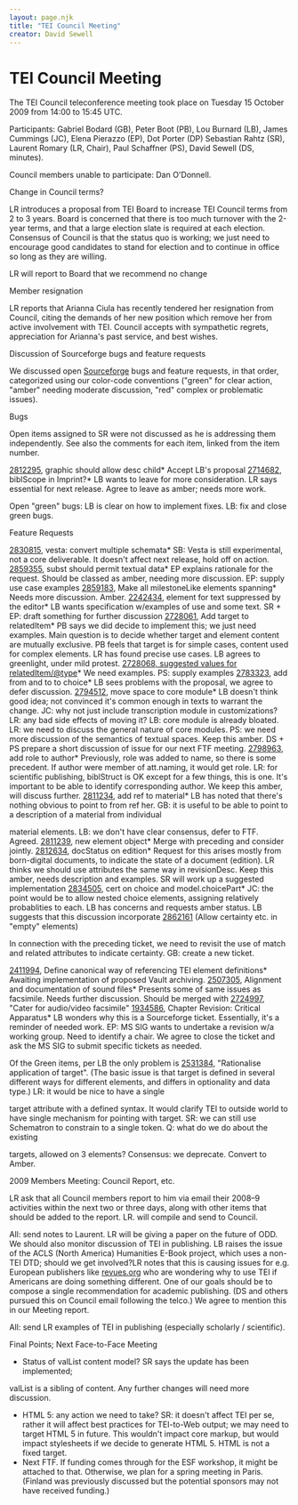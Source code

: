 ```yaml
---
layout: page.njk
title: "TEI Council Meeting"
creator: David Sewell
---
```

# TEI Council Meeting






The TEI Council teleconference meeting took place on Tuesday 15 October 2009 from
 14:00
 to 15:45 UTC.



Participants: Gabriel Bodard (GB), Peter Boot (PB), Lou Burnard (LB), James
 Cummings (JC), Elena Pierazzo (EP), Dot Porter (DP) Sebastian Rahtz (SR), Laurent
 Romary
 (LR, Chair), Paul Schaffner (PS), David Sewell (DS, minutes).


Council members unable to participate: Dan O'Donnell.





 Change in Council terms?
 
 LR introduces a proposal from TEI Board to increase TEI Council terms from 2 to 3
 years.
 Board is concerned that there is too much turnover with the 2\-year terms, and that
 a large
 election slate is required at each election. Consensus of Council is that the status
 quo
 is working; we just need to encourage good candidates to stand for election and to
 continue in office so long as they are willing. 


LR will report to Board that we recommend no change


 Member resignation
 
 LR reports that Arianna Ciula has recently tendered her resignation from Council,
 citing
 the demands of her new position which remove her from active involvement with TEI.
 Council
 accepts with sympathetic regrets, appreciation for Arianna's past service, and best
 wishes.




 Discussion of Sourceforge bugs and feature requests
 
 We discussed open [Sourceforge](https://sourceforge.net/tracker/?group_id=106328) bugs and feature requests, in that order, categorized using our
 color\-code conventions ("green" for clear action, "amber" needing moderate discussion,
 "red" complex or problematic issues).



 Bugs
 
 Open items assigned to SR were not discussed as he is addressing them independently.
 See also the comments for each item, linked from the item number.


[2812295](https://sourceforge.net/tracker/?func=detail&aid=2812295&group_id=106328&atid=644062), 
 graphic should allow 
 desc child* Accept LB's proposal
[2714682](https://sourceforge.net/tracker/?func=detail&aid=2714682&group_id=106328&atid=644062), 
 biblScope in Imprint?* LB wants to leave for more consideration. LR says essential for next release.
 Agree to leave as amber; needs more work.


Open "green" bugs: LB is clear on how to implement fixes. 
 LB: fix
 and close green bugs.





 Feature Requests
 
 [2830815](https://sourceforge.net/tracker/?func=detail&aid=2830815&group_id=106328&atid=644065), vesta: convert multiple schemata* SB: Vesta is still experimental, not a core deliverable. It doesn't affect next
 release, hold off on action.
[2859355](https://sourceforge.net/tracker/?func=detail&aid=2859355&group_id=106328&atid=644065), 
 subst should permit textual data* EP explains rationale for the request. Should be classed as amber, needing more
 discussion. 
 EP: supply use case examples
[2859183](https://sourceforge.net/tracker/?func=detail&aid=2859183&group_id=106328&atid=644065), Make all milestoneLike elements spanning* Needs more discussion. Amber.
[2242434](https://sourceforge.net/tracker/?func=detail&aid=2242434&group_id=106328&atid=644065), element for text suppressed by the editor* LB wants specification w/examples of use and some text. 
 SR \+
 EP: draft something for further discussion
[2728061](https://sourceforge.net/tracker/?func=detail&aid=2728061&group_id=106328&atid=644065), Add 
 target to 
 relatedItem* PB says we did decide to implement this; we just need examples. Main question is
 to decide whether 
 target and element content are mutually exclusive. PB
 feels that 
 target is for simple cases, content used for complex elements.
 LR has found precise use cases. LB agrees to greenlight, under mild protest.
[2728068, suggested values for relatedItem/@type](https://sourceforge.net/tracker/?func=detail&aid=2728068&group_id=106328&atid=644065)* We need examples. 
 PS: supply examples
[2783323](https://sourceforge.net/tracker/?func=detail&aid=2783323&group_id=106328&atid=644065), add 
 from and 
 to to 
 choice* LB sees problems with the proposal, we agree to defer discussion.
[2794512](https://sourceforge.net/tracker/?func=detail&aid=2794512&group_id=106328&atid=644065), move 
 space to core module* LB doesn't think good idea; not convinced it's common enough in texts to warrant
 the change. JC: why not just include transcription module in customizations? LR: any
 bad side effects of moving it? LB: core module is already bloated. LR: we need to
 discuss the general nature of core modules. PS: we need more discussion of the
 semantics of textual spaces. Keep this amber. 
 DS \+ PS prepare a
 short discussion of issue for our next FTF meeting.
[2798963](https://sourceforge.net/tracker/?func=detail&aid=2798963&group_id=106328&atid=644065), add 
 role to 
 author* Previously, 
 role was added to 
 name, so there is some
 precedent. If 
 author were member of att.naming, it would get 
 role.
 LR: for scientific publishing, 
 biblStruct is OK except for a few things, this
 is one. It's important to be able to identify corresponding author. We keep this
 amber, will discuss further.
[2811234](https://sourceforge.net/tracker/?func=detail&aid=2811234&group_id=106328&atid=644065), add 
 ref to 
 material* LB has noted that there's nothing obvious to point to from 
 ref her. GB:
 it is useful to be able to point to a description of a material from individual
 
 material elements. LB: we don't have clear consensus, defer to FTF.
 Agreed.
[2811239](https://sourceforge.net/tracker/?func=detail&aid=2811239&group_id=106328&atid=644065), new element 
 object* Merge with preceding and consider jointly.
[2812634](https://sourceforge.net/tracker/?func=detail&aid=2812634&group_id=106328&atid=644065), 
 docStatus on 
 edition* Request for this arises mostly from born\-digital documents, to indicate the state
 of a document (edition). LR thinks we should use attributes the same way in
 revisionDesc. Keep this amber, needs description and examples. 
 SR
 will work up a suggested implementation
[2834505](https://sourceforge.net/tracker/?func=detail&aid=2834505&group_id=106328&atid=644065), 
 cert on 
 choice and model.choicePart* JC: the point would be to allow nested 
 choice elements, assigning
 relatively probablities to each. LB has concerns and requests amber status. LB
 suggests that this discussion incorporate [2862161](https://sourceforge.net/tracker/?func=detail&aid=2862151&group_id=106328&atid=644065) (Allow certainty etc. in "empty" elements)


In connection with the preceding ticket, we need to revisit the use of 
 match
 and related attributes to indicate certainty. 
 GB: create a new
 ticket.



[2411994](https://sourceforge.net/tracker/?func=detail&aid=2411994&group_id=106328&atid=644065), Define canonical way of referencing TEI element definitions* Awaiting implementation of proposed Vault archiving.
[2507305](https://sourceforge.net/tracker/?func=detail&aid=2507305&group_id=106328&atid=644065), Alignment and documentation of sound files* Presents some of same issues as 
 facsimile. Needs further discussion.
 Should be merged with [2724997](https://sourceforge.net/tracker/?func=detail&aid=2724997&group_id=106328&atid=644065), "Cater for audio/video facsimile"
[1934586](https://sourceforge.net/tracker/?func=detail&aid=1934586&group_id=106328&atid=644065), Chapter Revision: Critical Apparatus* LB wonders why this is a Sourceforge ticket. Essentially, it's a reminder of
 needed work. EP: MS SIG wants to undertake a revision w/a working group. Need to
 identify a chair. We agree to close the ticket and ask the MS SIG to submit specific
 tickets as needed.



Of the Green items, per LB the only problem is [2531384](https://sourceforge.net/tracker/?func=detail&aid=2531384&group_id=106328&atid=644065), "Rationalise application of 
 target". (The basic issue is
 that 
 target is defined in several different ways for different elements, and
 differs in optionality and data type.) LR: it would be nice to have a single
 
 target attribute with a defined syntax. It would clarify TEI to outside
 world to have single mechanism for pointing with 
 target. SR: we can still use
 Schematron to constrain to a single token. Q: what do we do about the existing
 
 targets, allowed on 3 elements? Consensus: we deprecate. Convert to
 Amber.





 2009 Members Meeting: Council Report, etc.
 
 LR ask that all Council members report to him via email their 2008–9 activities within
 the next two or three days, along with other items that should be added to the report.
 LR.
 will compile and send to Council.


All: send notes to Laurent.
LR will be giving a paper on the future of ODD. We should also monitor discussion
 of TEI
 in publishing. LB raises the issue of the ACLS (North America) Humanities E\-Book project,
 which uses a non\-TEI DTD; should we get involved?LR notes that this is causing issues
 for
 e.g. European publishers like [revues.org](http://revues.org/) who are
 wondering why to use TEI if Americans are doing something different. One of our goals
 should be to compose a single recommendation for academic publishing. (DS and others
 pursued this on Council email following the telco.) We agree to mention this in our
 Meeting report.


All: send LR examples of TEI in publishing (especially scholarly /
 scientific).


 Final Points; Next Face\-to\-Face Meeting
 
 * Status of 
 valList content model? SR says the update has been implemented;
 
 valList is a sibling of 
 content. Any further changes will need more
 discussion.
* HTML 5: any action we need to take? SR: it doesn't affect TEI per se, rather it will
 affect best practices for TEI\-to\-Web output; we may need to target HTML 5 in future.
 This wouldn't impact core markup, but would impact stylesheets if we decide to generate
 HTML 5\. HTML is not a fixed target.
* Next FTF. If funding comes through for the ESF workshop, it might be attached to
 that. Otherwise, we plan for a spring meeting in Paris. (Finland was previously
 discussed but the potential sponsors may not have received funding.)





